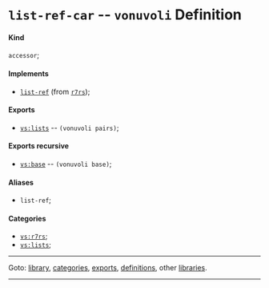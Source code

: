 

<a id='definition__vonuvoli__list-ref-car'></a>

# `list-ref-car` -- `vonuvoli` Definition


<a id='definition__vonuvoli__list-ref-car__kind'></a>

#### Kind

`accessor`;


<a id='definition__vonuvoli__list-ref-car__implements'></a>

#### Implements

 * [`list-ref`](../../r7rs/definitions/list-ref.md#definition__r7rs__list-ref) (from [`r7rs`](../../r7rs/_index.md#library__r7rs));


<a id='definition__vonuvoli__list-ref-car__exports'></a>

#### Exports

 * [`vs:lists`](../../vonuvoli/exports/vs_3a_lists.md#export__vonuvoli__vs_3a_lists) -- `(vonuvoli pairs)`;


<a id='definition__vonuvoli__list-ref-car__exports-recursive'></a>

#### Exports recursive

 * [`vs:base`](../../vonuvoli/exports/vs_3a_base.md#export__vonuvoli__vs_3a_base) -- `(vonuvoli base)`;


<a id='definition__vonuvoli__list-ref-car__aliases'></a>

#### Aliases

 * `list-ref`;


<a id='definition__vonuvoli__list-ref-car__categories'></a>

#### Categories

 * [`vs:r7rs`](../../vonuvoli/categories/vs_3a_r7rs.md#category__vonuvoli__vs_3a_r7rs);
 * [`vs:lists`](../../vonuvoli/categories/vs_3a_lists.md#category__vonuvoli__vs_3a_lists);

----

Goto: [library](../../vonuvoli/_index.md#library__vonuvoli), [categories](../../vonuvoli/categories/_index.md#toc__vonuvoli__categories), [exports](../../vonuvoli/exports/_index.md#toc__vonuvoli__exports), [definitions](../../vonuvoli/definitions/_index.md#toc__vonuvoli__definitions), other [libraries](../../_libraries.md#toc__libraries).

----

